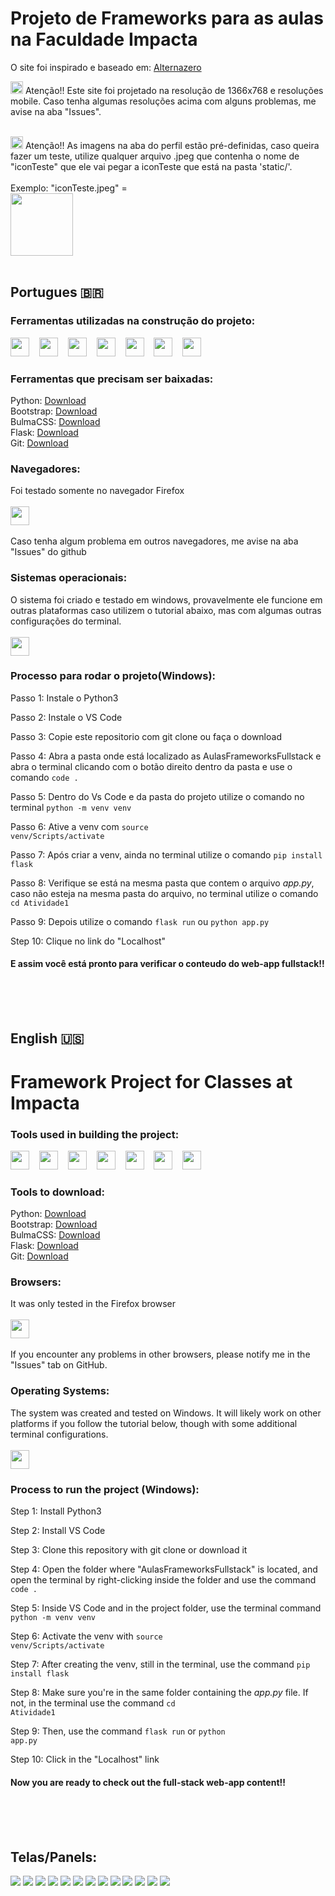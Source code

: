# Projeto de Frameworks para as aulas na Faculdade Impacta
O site foi inspirado e baseado em: <a href="https://www.alternazero.com/">Alternazero</a>

<img src="https://cdn-icons-png.flaticon.com/512/1082/1082458.png" height="20"> Atenção!! Este site foi projetado na resolução de 1366x768 e resoluções mobile.
Caso tenha algumas resoluções acima com alguns problemas, me avise na aba "Issues". <br><br>

<img src="https://cdn-icons-png.flaticon.com/512/1082/1082458.png" height="20"> Atenção!! As imagens na aba do perfil estão pré-definidas, caso queira fazer um teste, utilize qualquer arquivo .jpeg que contenha o nome de "iconTeste" que ele vai pegar a iconTeste que está na pasta 'static/'.<br><br> Exemplo: "iconTeste.jpeg" = <br><img src="Atividade1/static/iconTeste.jpeg" height="100px"><br><br>


## Portugues 🇧🇷

### Ferramentas utilizadas na construção do projeto:

<div>
    <img src="https://cdn.jsdelivr.net/gh/devicons/devicon@latest/icons/bulma/bulma-plain.svg" height="30" >
    <img width="8"/>
  <img src="https://cdn.jsdelivr.net/gh/devicons/devicon@latest/icons/python/python-original.svg" height="30" >
    <img width="8"/>
  <img src="https://cdn.jsdelivr.net/gh/devicons/devicon@latest/icons/flask/flask-original.svg" height="30" >
    <img width="8"/>
  <img src="https://cdn.jsdelivr.net/gh/devicons/devicon@latest/icons/bootstrap/bootstrap-original.svg" height="30" >
    <img width="8"/>
  <img src="https://cdn.jsdelivr.net/gh/devicons/devicon@latest/icons/javascript/javascript-original.svg" height="30" >
    <img width="8"/>
  <img src="https://cdn.jsdelivr.net/gh/devicons/devicon@latest/icons/html5/html5-original.svg" height="30" >
    <img width="8"/>
  <img src="https://cdn.jsdelivr.net/gh/devicons/devicon@latest/icons/css3/css3-original.svg" height="30" >
    <img width="8"/>
</div>

### Ferramentas que precisam ser baixadas:

Python: <a href="https://www.python.org/downloads/">Download</a><br>
Bootstrap: <a href="https://getbootstrap.com/">Download</a><br>
BulmaCSS: <a href="https://bulma.io/">Download</a><br>
Flask: <a href="https://flask.palletsprojects.com/en/3.0.x/">Download</a><br>
Git: <a href="https://git-scm.com/downloads">Download</a><br>

### Navegadores:
Foi testado somente no navegador Firefox <br><br><img src="https://cdn.jsdelivr.net/gh/devicons/devicon@latest/icons/firefox/firefox-plain.svg" height="30" /><br><br>
Caso tenha algum problema em outros navegadores, me avise na aba "Issues" do github

### Sistemas operacionais:
O sistema foi criado e testado em windows, provavelmente ele funcione em outras plataformas caso utilizem o tutorial abaixo, mas com algumas outras configurações do terminal.<br><br> <img src="https://cdn.jsdelivr.net/gh/devicons/devicon@latest/icons/windows11/windows11-original.svg" height="30"/>

### Processo para rodar o projeto(Windows):

Passo 1: Instale o Python3

Passo 2: Instale o VS Code

Passo 3: Copie este repositorio com git clone ou faça o download

Passo 4: Abra a pasta onde está localizado as AulasFrameworksFullstack e abra o terminal clicando com o botão direito dentro da pasta e use o comando <code>code .</code>

Passo 5: Dentro do Vs Code e da pasta do projeto utilize o comando no terminal <code>python -m venv venv</code>

Passo 6: Ative a venv com <code>source venv/Scripts/activate</code>

Passo 7: Após criar a venv, ainda no terminal utilize o comando <code>pip install flask</code>

Passo 8: Verifique se está na mesma pasta que contem o arquivo *app.py*, caso não esteja na mesma pasta do arquivo, no terminal utilize o comando <code>cd Atividade1</code>

Passo 9: Depois utilize o comando <code>flask run</code> ou <code>python app.py</code>

Step 10: Clique no link do "Localhost" </code>

#### E assim você está pronto para verificar o conteudo do web-app fullstack!!
<br><br><br>


## English 🇺🇸

# Framework Project for Classes at Impacta

### Tools used in building the project:

<div>
    <img src="https://cdn.jsdelivr.net/gh/devicons/devicon@latest/icons/bulma/bulma-plain.svg" height="30" >
    <img width="8"/>
    <img src="https://cdn.jsdelivr.net/gh/devicons/devicon@latest/icons/python/python-original.svg" height="30" >
    <img width="8"/>
    <img src="https://cdn.jsdelivr.net/gh/devicons/devicon@latest/icons/flask/flask-original.svg" height="30" >
    <img width="8"/>
    <img src="https://cdn.jsdelivr.net/gh/devicons/devicon@latest/icons/bootstrap/bootstrap-original.svg" height="30" >
    <img width="8"/>
    <img src="https://cdn.jsdelivr.net/gh/devicons/devicon@latest/icons/javascript/javascript-original.svg" height="30" >
    <img width="8"/>
    <img src="https://cdn.jsdelivr.net/gh/devicons/devicon@latest/icons/html5/html5-original.svg" height="30" >
    <img width="8"/>
    <img src="https://cdn.jsdelivr.net/gh/devicons/devicon@latest/icons/css3/css3-original.svg" height="30" >
    <img width="8"/>
</div>

### Tools to download:

Python: <a href="https://www.python.org/downloads/">Download</a><br>
Bootstrap: <a href="https://getbootstrap.com/">Download</a><br>
BulmaCSS: <a href="https://bulma.io/">Download</a><br>
Flask: <a href="https://flask.palletsprojects.com/en/3.0.x/">Download</a><br>
Git: <a href="https://git-scm.com/downloads">Download</a><br>

### Browsers:
It was only tested in the Firefox browser<br><br><img src="https://cdn.jsdelivr.net/gh/devicons/devicon@latest/icons/firefox/firefox-plain.svg" height="30" /><br><br>
If you encounter any problems in other browsers, please notify me in the "Issues" tab on GitHub.

### Operating Systems:
The system was created and tested on Windows. It will likely work on other platforms if you follow the tutorial below, though with some additional terminal configurations.<br><br> <img src="https://cdn.jsdelivr.net/gh/devicons/devicon@latest/icons/windows11/windows11-original.svg" height="30"/>

### Process to run the project (Windows):

Step 1: Install Python3

Step 2: Install VS Code

Step 3: Clone this repository with git clone or download it

Step 4: Open the folder where "AulasFrameworksFullstack" is located, and open the terminal by right-clicking inside the folder and use the command <code>code .</code>

Step 5: Inside VS Code and in the project folder, use the terminal command <code>python -m venv venv</code>

Step 6: Activate the venv with <code>source venv/Scripts/activate</code>

Step 7: After creating the venv, still in the terminal, use the command <code>pip install flask</code>

Step 8: Make sure you're in the same folder containing the *app.py* file. If not, in the terminal use the command <code>cd Atividade1</code>

Step 9: Then, use the command <code>flask run</code> or <code>python app.py</code>

Step 10: Click in the "Localhost" link</code>

#### Now you are ready to check out the full-stack web-app content!!



<br><br><br>


## Telas/Panels:

<div>
    <img src="panels/Captura de Tela (3).png">
    <img src="panels/Captura de Tela (4).png">
    <img src="panels/Captura de Tela (5).png">
    <img src="panels/Captura de Tela (6).png">
    <img src="panels/Captura de Tela (7).png">
    <img src="panels/Captura de Tela (8).png">
    <img src="panels/Captura de Tela (9).png">
    <img src="panels/Captura de Tela (10).png">
    <img src="panels/Captura de Tela (11).png">
    <img src="panels/Captura de Tela (12).png">
    <img src="panels/Captura de Tela (13).png">
    <img src="panels/Captura de Tela (14).png">
    <img src="panels/Captura de Tela (15).png">
</div>
